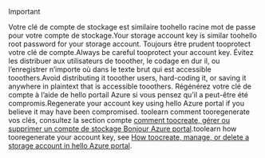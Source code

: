 > [!IMPORTANT]
> <span data-ttu-id="20799-101">Votre clé de compte de stockage est similaire toohello racine mot de passe pour votre compte de stockage.</span><span class="sxs-lookup"><span data-stu-id="20799-101">Your storage account key is similar toohello root password for your storage account.</span></span> <span data-ttu-id="20799-102">Toujours être prudent tooprotect votre clé de compte.</span><span class="sxs-lookup"><span data-stu-id="20799-102">Always be careful tooprotect your account key.</span></span> <span data-ttu-id="20799-103">Évitez les distribuer aux utilisateurs de tooother, le codage en dur il, ou l’enregistrer n’importe où dans le texte brut qui est accessible tooothers.</span><span class="sxs-lookup"><span data-stu-id="20799-103">Avoid distributing it tooother users, hard-coding it, or saving it anywhere in plaintext that is accessible tooothers.</span></span> <span data-ttu-id="20799-104">Régénérez votre clé de compte à l’aide de hello portail Azure si vous pensez qu’il a peut-être été compromis.</span><span class="sxs-lookup"><span data-stu-id="20799-104">Regenerate your account key using hello Azure portal if you believe it may have been compromised.</span></span> <span data-ttu-id="20799-105">toolearn comment tooregenerate vos clés, consultez la section compte [comment toocreate, gérer ou supprimer un compte de stockage Bonjour Azure portal](../articles/storage/common/storage-create-storage-account.md#manage-your-storage-account).</span><span class="sxs-lookup"><span data-stu-id="20799-105">toolearn how tooregenerate your account key, see [How toocreate, manage, or delete a storage account in hello Azure portal](../articles/storage/common/storage-create-storage-account.md#manage-your-storage-account).</span></span>
> 
> 
